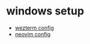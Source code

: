 # windows setup

- [wezterm config](https://github.com/nooneknowspeter/dotfiles)
- [neovim config](https://github.com/nooneknowspeter/nvim)
